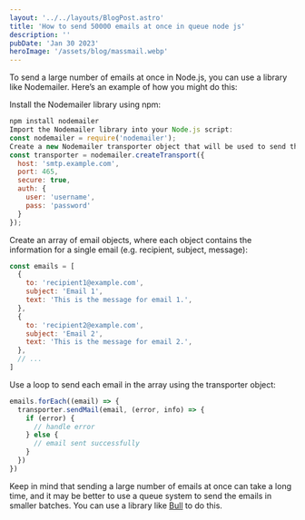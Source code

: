 ```yaml
---
layout: '../../layouts/BlogPost.astro'
title: 'How to send 50000 emails at once in queue node js'
description: ''
pubDate: 'Jan 30 2023'
heroImage: '/assets/blog/massmail.webp'
---
```


To send a large number of emails at once in Node.js, you can use a library like Nodemailer. Here’s an example of how you might do this:

Install the Nodemailer library using npm:

```js
npm install nodemailer
Import the Nodemailer library into your Node.js script:
const nodemailer = require('nodemailer');
Create a new Nodemailer transporter object that will be used to send the emails:
const transporter = nodemailer.createTransport({
  host: 'smtp.example.com',
  port: 465,
  secure: true,
  auth: {
    user: 'username',
    pass: 'password'
  }
});
```

Create an array of email objects, where each object contains the information for a single email (e.g. recipient, subject, message):

```js
const emails = [
  {
    to: 'recipient1@example.com',
    subject: 'Email 1',
    text: 'This is the message for email 1.',
  },
  {
    to: 'recipient2@example.com',
    subject: 'Email 2',
    text: 'This is the message for email 2.',
  },
  // ...
]
```

Use a loop to send each email in the array using the transporter object:

```js
emails.forEach((email) => {
  transporter.sendMail(email, (error, info) => {
    if (error) {
      // handle error
    } else {
      // email sent successfully
    }
  })
})
```

Keep in mind that sending a large number of emails at once can take a long time, and it may be better to use a queue system to send the emails in smaller batches. You can use a library like [Bull](https://www.npmjs.com/package/bull) to do this.
